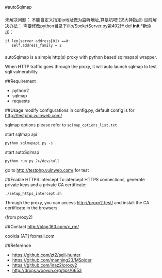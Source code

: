 #autoSqlmap

###
未解决问题：
不能自定义指定ip地址做为监听地址,算是坑吧!(求大神指点)
目前解决办法：
需要修改python目录下/lib/SocketServer.py第402行 def __init__ 
*新添加：
```
if len(server_address[0]) ==0:
   self.address_family = 2
```

###

autoSqlmap is a simple http(s) proxy with python based sqlmapapi wrapper.

When HTTP traffic goes through the proxy, it will auto launch sqlmap to test sqli vulnerability.

##Requirement
* python2
* sqlmap
* requests

##Usage
modify configurations in config.py, default config is for http://testphp.vulnweb.com/

sqlmap options please refer to `sqlmap_options_list.txt`

start sqlmap api

```
python sqlmapapi.py -s
```

start autoSqlmap

```
python run.py 2>/dev/null
```

go to http://testphp.vulnweb.com/ for test

##Enable HTTPS intercept
To intercept HTTPS connections, generate private keys and a private CA certificate:

```
./setup_https_intercept.sh
```

Through the proxy, you can access http://proxy2.test/ and install the CA certificate in the browsers.

(from proxy2)

##Contact
http://blog.163.com/x_rm/

coolxia [AT] foxmail.com

##Reference
* https://github.com/zt2/sqli-hunter
* https://github.com/manning23/MSpider
* https://github.com/inaz2/proxy2
* http://drops.wooyun.org/tips/6653
